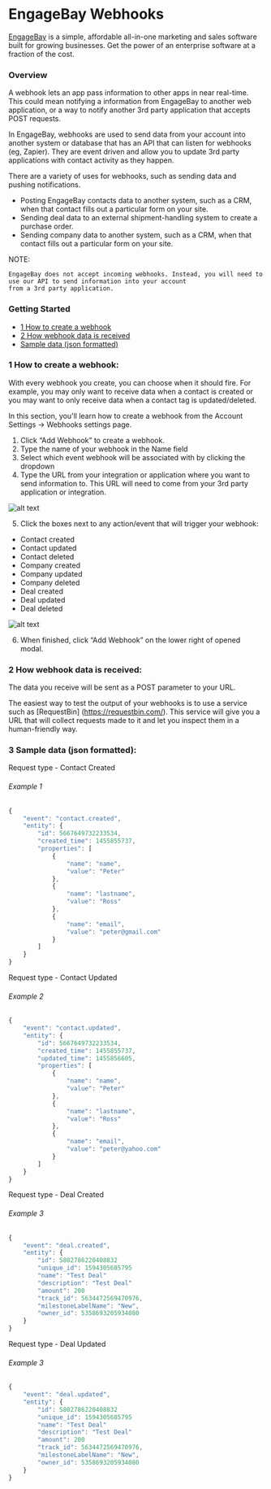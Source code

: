 EngageBay Webhooks
==================

[EngageBay](https://www.engagebay.com/) is a simple, affordable all-in-one marketing and sales software built for growing businesses. Get the power of an enterprise software at a fraction of the cost.

### Overview

A webhook lets an app pass information to other apps in near real-time. This could mean notifying a information from EngageBay to another web application, or a way to notify another 3rd party application that accepts POST requests.

In EngageBay, webhooks are used to send data from your account into another system or database that has an API that can listen for webhooks (eg, Zapier). They are event driven and allow you to update 3rd party applications with contact activity as they happen.

There are a variety of uses for webhooks, such as sending data and pushing notifications.

- Posting EngageBay contacts data to another system, such as a CRM, when that contact fills out a particular form on your site.
- Sending deal data to an external shipment-handling system to create a purchase order.
- Sending company data to another system, such as a CRM, when that contact fills out a particular form on your site.

NOTE: 
```
EngageBay does not accept incoming webhooks. Instead, you will need to use our API to send information into your account 
from a 3rd party application.
```

### Getting Started

* [1 How to create a webhook](#1-how-to-create-a-webhook)
* [2 How webhook data is received](#2-how-webhook-data-is-received)
* [Sample data (json formatted)](#3-sample-data-json-formatted)

### 1 How to create a webhook: 

With every webhook you create, you can choose when it should fire. For example, you may only want to receive data when a contact is created or you may want to only receive data when a contact tag is updated/deleted.

In this section, you'll learn how to create a webhook from the Account Settings -> Webhooks settings page.

1. Click “Add Webhook” to create a webhook.
2. Type the name of your webhook in the Name field
3. Select which event webhook will be associated with by clicking the dropdown
4. Type the URL from your integration or application where you want to send information to. This URL will need to come from your 3rd party application or integration.

![alt text](https://lh3.googleusercontent.com/8dgqi18u48TXkl2ReEn5wCXqe16LsLbeJK1Hl4EOMQ-qZaVr3gEce09Xuv5v6HmWmkczpi9pDJaFIb3L09xsW8HK9T2BZJTQgvEsssa4N7R3YXRfCR0S-H3M6_8Hbha1o4MsVjPS)

5. Click the boxes next to any action/event that will trigger your webhook:

- Contact created
-  Contact updated
- Contact deleted
- Company created
- Company updated
- Company deleted
- Deal created
- Deal updated
- Deal deleted

![alt text](https://lh5.googleusercontent.com/Rym1pSCa7Pl6GaNP1fVt2J-Vcqs44K65_hZ-dowCLdfHqShEYKmoMW6NWgiKo30YobaZkH-ujz4lS_DywEe9my0PNDOn7srhjX9Z-dcvMUn3GaSxeWJ4btB3cXv72AIGTI0Vizlo)

6. When finished, click “Add Webhook” on the lower right of opened modal.

### 2 How webhook data is received: 

The data you receive will be sent as a POST parameter to your URL. 

The easiest way to test the output of your webhooks is to use a service such as [RequestBin] (https://requestbin.com/). This service will give you a URL that will collect requests made to it and let you inspect them in a human-friendly way.


### 3 Sample data (json formatted): 

Request type - Contact Created
###### Example 1
```javascript
{
    "event": "contact.created",
    "entity": {
        "id": 5667649732233534,
        "created_time": 1455855737,
        "properties": [
            {
                "name": "name",
                "value": "Peter"
            },
            {
                "name": "lastname",
                "value": "Ross"
            },
            {
                "name": "email",
                "value": "peter@gmail.com"
            }
        ]
    }
}
```

Request type - Contact Updated

###### Example 2
```javascript
{
    "event": "contact.updated",
    "entity": {
        "id": 5667649732233534,
        "created_time": 1455855737,
        "updated_time": 1455856605,
        "properties": [
            {
                "name": "name",
                "value": "Peter"
            },
            {
                "name": "lastname",
                "value": "Ross"
            },
            {
                "name": "email",
                "value": "peter@yahoo.com"
            }
        ]
    }
}
```

Request type - Deal Created

###### Example 3
```javascript
{
    "event": "deal.created",
    "entity": {
	    "id": 5802786220408832
		"unique_id": 1594305685795
		"name": "Test Deal"
		"description": "Test Deal"
		"amount": 200
		"track_id": 5634472569470976,
		"milestoneLabelName": "New",
		"owner_id": 5358693205934080
    }
}
```

Request type - Deal Updated
###### Example 3
```javascript
{
    "event": "deal.updated",
    "entity": {
	    "id": 5802786220408832
		"unique_id": 1594305685795
		"name": "Test Deal"
		"description": "Test Deal"
		"amount": 200
		"track_id": 5634472569470976,
		"milestoneLabelName": "New",
		"owner_id": 5358693205934080
    }
}
```

